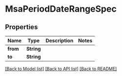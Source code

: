 # MsaPeriodDateRangeSpec

## Properties

Name | Type | Description | Notes
------------ | ------------- | ------------- | -------------
**from** | **String** |  |
**to** | **String** |  |

[[Back to Model list]](../README.md#documentation-for-models) [[Back to API list]](../README.md#documentation-for-api-endpoints) [[Back to README]](../README.md)
